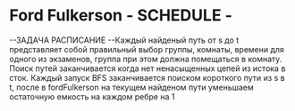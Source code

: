 # Ford Fulkerson - SCHEDULE -

--ЗАДАЧА РАСПИСАНИЕ --Каждый найденый путь от s до t представляет собой правильный выбор группы, комнаты, времени для одного из экзаменов,
группа при этом должна помещаться в комнату. Поиск путей заканчивается когда нет ненасыщенных цепей из истока в сток.
Каждый запуск BFS заканчивается поиском короткого пути из s в t, после в fordFulkerson на текущем найденом пути уменьшаем остаточную емкость на каждом ребре на 1 
